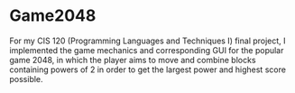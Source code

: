 # Game2048

For my CIS 120 (Programming Languages and Techniques I) final project, I implemented the game mechanics and corresponding GUI for the popular game 2048, in which the player aims to move and combine blocks containing powers of 2 in order to get the largest power and highest score possible.

